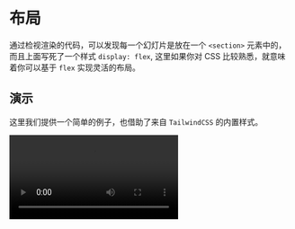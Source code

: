 # 布局

通过检视渲染的代码，可以发现每一个幻灯片是放在一个 `<section>` 元素中的，而且上面写死了一个样式 `display: flex`, 这里如果你对 CSS 比较熟悉，就意味着你可以基于 `flex` 实现灵活的布局。

## 演示

这里我们提供一个简单的例子，也借助了来自 `TailwindCSS` 的内置样式。

<video controls="controls" src="/assets/screencast/layout.mp4" />
